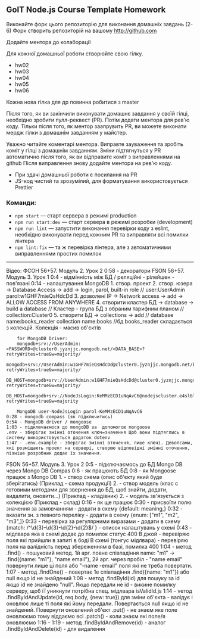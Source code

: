 ## GoIT Node.js Course Template Homework

Виконайте форк цього репозиторію для виконання домашніх завдань (2-6)
Форк створить репозиторій на вашому http://github.com

Додайте ментора до колаборації

Для кожної домашньої роботи створюйте свою гілку.

- hw02
- hw03
- hw04
- hw05
- hw06

Кожна нова гілка для др повинна робитися з master

Після того, як ви закінчили виконувати домашнє завдання у своїй гілці, необхідно зробити пулл-реквест (PR). Потім додати ментора для рев'ю коду. Тільки після того, як ментор заапрувить PR, ви можете виконати мердж гілки з домашнім завданням у майстер.

Уважно читайте коментарі ментора. Виправте зауваження та зробіть коміт у гілці з домашнім завданням. Зміни підтягнуться у PR автоматично після того, як ви відправите коміт з виправленнями на github
Після виправлення знову додайте ментора на рев'ю коду.

- При здачі домашньої роботи є посилання на PR
- JS-код чистий та зрозумілий, для форматування використовується Prettier

### Команди:

- `npm start` &mdash; старт сервера в режимі production
- `npm run start:dev` &mdash; старт сервера в режимі розробки (development)
- `npm run lint` &mdash; запустити виконання перевірки коду з eslint, необхідно виконувати перед кожним PR та виправляти всі помилки лінтера
- `npm lint:fix` &mdash; та ж перевірка лінтера, але з автоматичними виправленнями простих помилок

***
Відео:
ФСОН 56+57. Модуль 2. Урок 2
    0:58 - декоратори
FSON 56+57. Модуль 3. Урок 1
    0:4 - відмінність між БД
    / реляційні - рілейшен - пов'язані
    0:14 - налаштування MongoDB
        1. створ. проект
        2. створ. юзера -> Database Access -> add -> login, parol, built-in role // user:UserAdmin parol:w1GHF7mieQsHdcDd
        3. дозволені IP -> Network access -> add -> ALLOW ACCESS FROM ANYWHERE
        4. створити кластер БД -> database -> build a database // Кластер - група БД з обраним тарифним планом // collection:Cluster0
        5. створити БД -> collections -> add // database name:books_reader collection name:books
        //бд books_reader складається з колекцій. Колекція - масив об'єктів

        for MongoDB Driver:
        mongodb+srv://UserAdmin:<PASSWORD>@cluster0.jyznjjc.mongodb.net/<DATA_BASE>?retryWrites=true&w=majority/
        mongodb+srv://UserAdmin:w1GHF7mieQsHdcDd@cluster0.jyznjjc.mongodb.net/books_reader?retryWrites=true&w=majority/
        DB_HOST=mongodb+srv://UserAdmin:w1GHF7mieQsHdcDd@cluster0.jyznjjc.mongodb.net/books_reader?retryWrites=true&w=majority/
        DB_HOST=mongodb+srv://NodeJsLogin:KeMMzECD1uNqAvC6@nodejscluster.e4sl6l7.mongodb.net/contacts_db?retryWrites=true&w=majority

        MongoDB user-NodeJsLogin parol-KeMMzECD1uNqAvC6
    0:28 - mongodb compass (як підключитись)
    0:54 - MongoDB driver / mongoose
    1:03 - підключаємося до mongoDB за  допомогою mongoose
    .env - зберігає змінні оточення ключ=значення Щоб вони підтяглись в систему використовується додаток dotenv 
    1:47 - .env.example - зберігає змінні оточення, лише ключі. Девопсами, які розміщають проект на сервері, створюю відповідні змінні оточення, пізніше розробник додає їх значення.
FSON 56+57. Модуль 3. Урок 2
    0:5 - підключаємось до БД Mongo DB через Mongo DB Compas 
    0:6 - як працюють БД
    0:8 - як Mongoose працює з Mongo DB
        1. - створ схема (опис об'єкту який буде зберігатись) (Приклад - схема продукції)
        2. - створ модель (клас с готовими методами для звернення до БД, щоб знайти, додати, видалити, оновити...) (Приклад - кладівник)
        2. - модель зв'язується з колекцією (Приклад - склад)
    0:16 - як ще працює
    0:30 - присвоїти полю значення за замовчанням - додати в схему {default: meaning,}
    0:32 - вказати зн. з певного переліку - додати в схему {enum: ["m1", "m2", "m3",]}
    0:33 - перевірка за регулярними виразами  - додати в схему {match: /^\d{3}-\d{3}-\d{2}-\d{2}$/ }
     - список налаштувань у схемі
    0:43 - мідлвара яка в схемі додає до помилок статус 400
    В джой - перевіряю поля які прийшли в запиті в боді
    В схемі (тонгус мідлвара) - перевіряю поля на валідність перед збереженням в базі, помилка 400
    1:04 - метод .find() - пошуковий метод. 1й арг. повне співпадіння name: "m1" -> .find({name: "m1"}, "name email"), 2й арг. через пробіл - "name email" повернути лише ці поля або "-name -email" поля які не треба повертати.
    1:07 - метод .findOne() - повертає 1е співпадіння .find({name: "m1"}) або null якщо id не знайдений
    1:08 - метод .findById(id) для пошуку за id якщо id не знайдено "null". Якщо передали не id - викине помилку серверу, щоб її уникнути потрібна спец. мідлвара isValidId.js
    1:14 - vетод .findByIdAndUpdate(id, req.body, {new: true}) для зміни об'єкта - валідує і оновлює лише ті поля які йому передали. Повертається null якщо id не знайдений. Повернути оновлений об'єкт
     .put() - не знаєм яке поле оновлюємо тому віддаємо всі
     .patch() - коли знаєм які поле/я оновлюємо
    1:16 - 
    1:19 - метод .findByIdAndRemove(id) - аналог .findByIdAndDelete(id) - для видалення 

    
